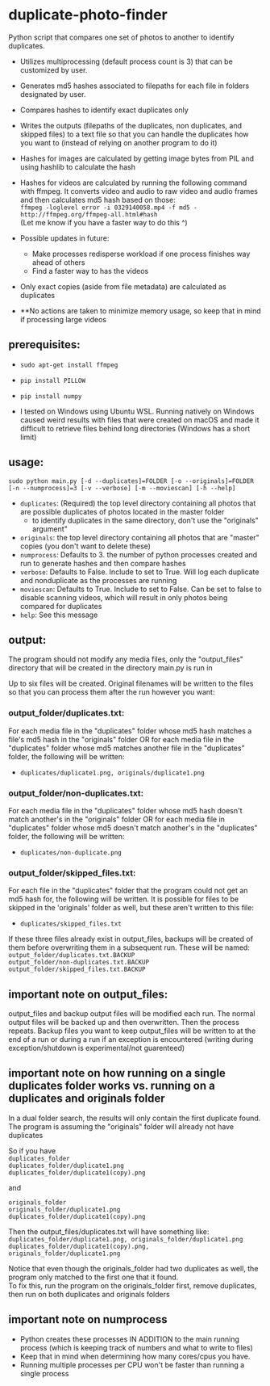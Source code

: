 # duplicate-photo-finder
Python script that compares one set of photos to another to identify duplicates. 

 - Utilizes multiprocessing (default process count is 3) that can be customized by user.   
 
 - Generates md5 hashes associated to filepaths for each file in folders designated by user.
 - Compares hashes to identify exact duplicates only 
 - Writes the outputs (filepaths of the duplicates, non duplicates, and skipped files) to a text file so that you can handle the duplicates how you want to (instead of relying on another program to do it)

 - Hashes for images are calculated by getting image bytes from PIL and using hashlib to calculate the hash
 - Hashes for videos are calculated by running the following command with ffmpeg. It converts video and audio to raw video and audio frames and then calculates md5 hash based on those:  
    ```ffmpeg -loglevel error -i 0329140058.mp4 -f md5 -```
    ```http://ffmpeg.org/ffmpeg-all.html#hash```  
(Let me know if you have a faster way to do this ^)

- Possible updates in future:
  - Make processes redisperse workload if one process finishes way ahead of others
  - Find a faster way to has the videos

 - Only exact copies (aside from file metadata) are calculated as duplicates
 - **No actions are taken to minimize memory usage, so keep that in mind if processing large videos

## prerequisites:
 - ```sudo apt-get install ffmpeg```
 - ```pip install PILLOW```
 - ```pip install numpy```

 - I tested on Windows using Ubuntu WSL. Running natively on Windows caused weird results with files that were created on macOS and made it difficult to retrieve files behind long directories (Windows has a short limit)

## usage: 
```sudo python main.py [-d --duplicates]=FOLDER [-o --originals]=FOLDER [-n --numprocess]=3 [-v --verbose] [-m --moviescan] [-h --help]```
 - ```duplicates```: (Required) the top level directory containing all photos that are possible duplicates of photos located in the master folder
    - to identify duplicates in the same directory, don't use the "originals" argument"
 - ```originals```:  the top level directory containing all photos that are "master" copies (you don't want to delete these)
 - ```numprocess```: Defaults to 3. the number of python processes created and run to generate hashes and then compare hashes
 - ```verbose```:    Defaults to False. Include to set to True. Will log each duplicate and nonduplicate as the processes are running
 - ```moviescan```:  Defaults to True. Include to set to False. Can be set to false to disable scanning videos, which will result in only photos being compared for duplicates
 - ```help```:       See this message

## output:
The program should not modify any media files, only the "output_files" directory that will be created in the directory main.py is run in

Up to six files will be created. Original filenames will be written to the files so that you can process them after the run however you want:  


### output_folder/duplicates.txt:  
For each media file in the "duplicates" folder whose md5 hash matches a file's md5 hash in the "originals" folder OR for each media file in the "duplicates" folder whose md5 matches another file in the "duplicates" folder, the following will be written:  
 - ```duplicates/duplicate1.png, originals/duplicate1.png```  
   
### output_folder/non-duplicates.txt:  
For each media file in the "duplicates" folder whose md5 hash doesn't match another's in the "originals" folder OR for each media file in "duplicates" folder whose md5 doesn't match another's in the "duplicates" folder, the following will be written:  
 - ```duplicates/non-duplicate.png```   
   
### output_folder/skipped_files.txt:  
For each file in the "duplicates" folder that the program could not get an md5 hash for, the following will be written. It is possible for files to be skipped in the 'originals' folder as well, but these aren't written to this file:
 - ```duplicates/skipped_files.txt```  
  
  
If these three files already exist in output_files, backups will be created of them before overwriting them in a subsequent run. These will be named:  
```output_folder/duplicates.txt.BACKUP```  
```output_folder/non-duplicates.txt.BACKUP```  
```output_folder/skipped_files.txt.BACKUP```  

## important note on output_files: 
output_files and backup output files will be modified each run. The normal output files will be backed up and then overwritten. Then the process repeats. Backup files you want to keep
output_files will be written to at the end of a run or during a run if an exception is encountered (writing during exception/shutdown is experimental/not guarenteed)

## important note on how running on a single duplicates folder works vs. running on a duplicates and originals folder
In a dual folder search, the results will only contain the first duplicate found. The program is assuming the "originals" folder will already not have duplicates

So if you have  
```duplicates_folder```  
```duplicates_folder/duplicate1.png```  
```duplicates_folder/duplicate1(copy).png```  
  
and  
  
```originals_folder```  
```originals_folder/duplicate1.png```  
```duplicates_folder/duplicate1(copy).png```  

Then the output_files/duplicates.txt will have something like:  
```duplicates_folder/duplicate1.png, originals_folder/duplicate1.png```  
```duplicates_folder/duplicate1(copy).png, originals_folder/duplicate1.png```  

Notice that even though the originals_folder had two duplicates as well, the program only matched to the first one that it found.   
To fix this, run the program on the originals_folder first, remove duplicates, then run on both duplicates and originals folders

## important note on numprocess

 - Python creates these processes IN ADDITION to the main running process (which is keeping track of numbers and what to write to files)  
 - Keep that in mind when determining how many cores/cpus you have.  
 - Running multiple processes per CPU won't be faster than running a single process
